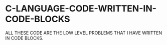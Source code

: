 # C-LANGUAGE-CODE-WRITTEN-IN-CODE-BLOCKS
ALL THESE CODE ARE THE LOW LEVEL PROBLEMS THAT I HAVE WRITTEN IN CODE BLOCKS.
